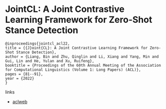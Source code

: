 # JointCL: A Joint Contrastive Learning Framework for Zero-Shot Stance Detection

```
@inproceedings{jointcl_acl22,
title = {{J}oint{CL}: A Joint Contrastive Learning Framework for Zero-Shot Stance Detection},
author = {Liang, Bin and Zhu, Qinglin and Li, Xiang and Yang, Min and Gui, Lin and He, Yulan and Xu, Ruifeng},
booktitle = {Proceedings of the 60th Annual Meeting of the Association for Computational Linguistics (Volume 1: Long Papers) (ACL)},
pages = {81--91},
year = {2022}
}
```

links
- [aclweb](https://www.aclweb.org/anthology/2022.acl-long.7/)
